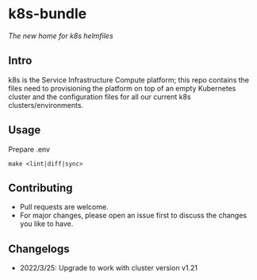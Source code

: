 # k8s-bundle

*The new home for k8s helmfiles*

## Intro

k8s is the Service Infrastructure Compute platform; this repo contains the files need to provisioning the platform on top of an empty Kubernetes cluster and the configuration files for all our current k8s clusters/environments.

## Usage

Prepare .env

`make <lint|diff|sync>`

## Contributing
- Pull requests are welcome.
- For major changes, please open an issue first to discuss the changes you like to have.

## Changelogs

- 2022/3/25: Upgrade to work with cluster version v1.21
